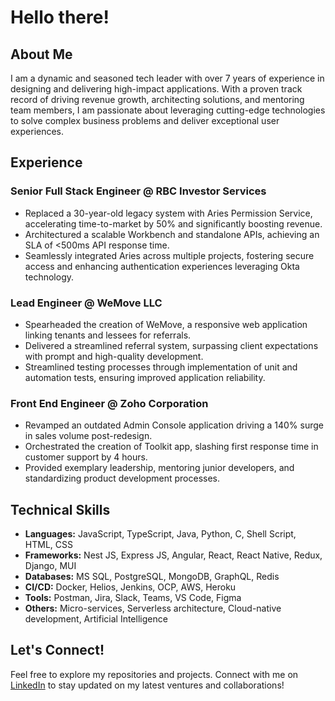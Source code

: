 # Hello there!

## About Me
I am a dynamic and seasoned tech leader with over 7 years of experience in designing and delivering high-impact applications. With a proven track record of driving revenue growth, architecting solutions, and mentoring team members, I am passionate about leveraging cutting-edge technologies to solve complex business problems and deliver exceptional user experiences.

## Experience
### Senior Full Stack Engineer @ RBC Investor Services
- Replaced a 30-year-old legacy system with Aries Permission Service, accelerating time-to-market by 50% and significantly boosting revenue.
- Architectured a scalable Workbench and standalone APIs, achieving an SLA of <500ms API response time.
- Seamlessly integrated Aries across multiple projects, fostering secure access and enhancing authentication experiences leveraging Okta technology.

### Lead Engineer @ WeMove LLC
- Spearheaded the creation of WeMove, a responsive web application linking tenants and lessees for referrals.
- Delivered a streamlined referral system, surpassing client expectations with prompt and high-quality development.
- Streamlined testing processes through implementation of unit and automation tests, ensuring improved application reliability.

### Front End Engineer @ Zoho Corporation
- Revamped an outdated Admin Console application driving a 140% surge in sales volume post-redesign.
- Orchestrated the creation of Toolkit app, slashing first response time in customer support by 4 hours.
- Provided exemplary leadership, mentoring junior developers, and standardizing product development processes.

## Technical Skills
- **Languages:** JavaScript, TypeScript, Java, Python, C, Shell Script, HTML, CSS
- **Frameworks:** Nest JS, Express JS, Angular, React, React Native, Redux, Django, MUI
- **Databases:** MS SQL, PostgreSQL, MongoDB, GraphQL, Redis
- **CI/CD:** Docker, Helios, Jenkins, OCP, AWS, Heroku
- **Tools:** Postman, Jira, Slack, Teams, VS Code, Figma
- **Others:** Micro-services, Serverless architecture, Cloud-native development, Artificial Intelligence

## Let's Connect!
Feel free to explore my repositories and projects. Connect with me on [LinkedIn](link_to_your_linkedin_profile) to stay updated on my latest ventures and collaborations!
